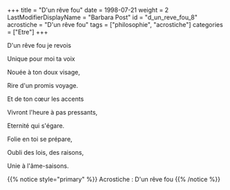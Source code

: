 +++
title = "D'un rêve fou"
date = 1998-07-21
weight = 2
LastModifierDisplayName = "Barbara Post"
id = "d_un_reve_fou_8"
acrostiche = "D'un rêve fou"
tags = ["philosophie", "acrostiche"]
categories = ["Etre"]
+++

D'un rêve fou je revois

Unique pour moi ta voix

Nouée à ton doux visage,

Rire d'un promis voyage.

Et de ton cœur les accents

Vivront l'heure à pas pressants,

Eternité qui s'égare.

Folie en toi se prépare,

Oubli des lois, des raisons,

Unie à l'âme-saisons.

{{% notice style="primary" %}}
Acrostiche : D'un rêve fou
{{% /notice %}}
